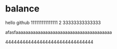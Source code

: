 # balance
hello github
111111111111111
2
33333333333333


afasfaaaaaaaaaaaaaaaaaaaaaaaaaaaaaaaaaaaaaaa







4444444444444444444444444444444
